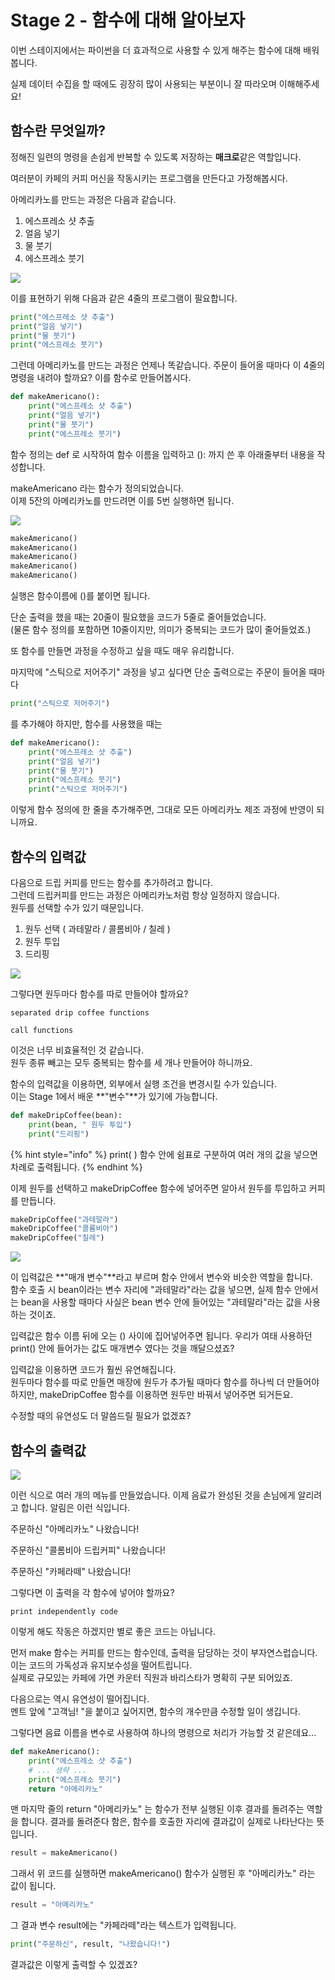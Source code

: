 # Stage 2 - 함수에 대해 알아보자

이번 스테이지에서는 파이썬을 더 효과적으로 사용할 수 있게 해주는 함수에 대해 배워봅니다.

실제 데이터 수집을 할 때에도 굉장히 많이 사용되는 부분이니 잘 따라오며 이해해주세요!

## 함수란 무엇일까?

정해진 일련의 명령을 손쉽게 반복할 수 있도록 저장하는 **매크로**같은 역할입니다.

여러분이 카페의 커피 머신을 작동시키는 프로그램을 만든다고 가정해봅시다.

아메리카노를 만드는 과정은 다음과 같습니다.

1. 에스프레소 샷 추출
2. 얼음 넣기
3. 물 붓기
4. 에스프레소 붓기

![](../.gitbook/assets/image%20%28111%29.png)

이를 표현하기 위해 다음과 같은 4줄의 프로그램이 필요합니다.

```python
print("에스프레소 샷 추출")
print("얼음 넣기")
print("물 붓기")
print("에스프레소 붓기")
```

그런데 아메리카노를 만드는 과정은 언제나 똑같습니다. 주문이 들어올 때마다 이 4줄의 명령을 내려야 할까요? 이를 함수로 만들어봅시다.

```python
def makeAmericano():
    print("에스프레소 샷 추출")
    print("얼음 넣기")
    print("물 붓기")
    print("에스프레소 붓기")
```

함수 정의는 def 로 시작하여 함수 이름을 입력하고 \(\): 까지 쓴 후 아래줄부터 내용을 작성합니다.

makeAmericano 라는 함수가 정의되었습니다.  
이제 5잔의 아메리카노를 만드려면 이를 5번 실행하면 됩니다.

![](../.gitbook/assets/image%20%2821%29.png)

```python
makeAmericano()
makeAmericano()
makeAmericano()
makeAmericano()
makeAmericano()
```

실행은 함수이름에 \(\)를 붙이면 됩니다.

단순 출력을 했을 때는 20줄이 필요했을 코드가 5줄로 줄어들었습니다.  
\(물론 함수 정의를 포함하면 10줄이지만, 의미가 중복되는 코드가 많이 줄어들었죠.\)

또 함수를 만들면 과정을 수정하고 싶을 때도 매우 유리합니다.

마지막에 "스틱으로 저어주기" 과정을 넣고 싶다면 단순 출력으로는 주문이 들어올 때마다

```python
print("스틱으로 저어주기")
```

를 추가해야 하지만, 함수를 사용했을 때는

```python
def makeAmericano():
    print("에스프레소 샷 추출")
    print("얼음 넣기")
    print("물 붓기")
    print("에스프레소 붓기")
    print("스틱으로 저어주기")
```

이렇게 함수 정의에 한 줄을 추가해주면, 그대로 모든 아메리카노 제조 과정에 반영이 되니까요.



## 함수의 입력값

다음으로 드립 커피를 만드는 함수를 추가하려고 합니다.  
그런데 드립커피를 만드는 과정은 아메리카노처럼 항상 일정하지 않습니다.  
원두를 선택할 수가 있기 때문입니다.

1. 원두 선택 \( 과테말라 / 콜롬비아 / 칠레 \)
2. 원두 투입
3. 드리핑

![](../.gitbook/assets/image%20%2815%29.png)

그렇다면 원두마다 함수를 따로 만들어야 할까요? 

```text
separated drip coffee functions

call functions
```

이것은 너무 비효율적인 것 같습니다.  
원두 종류 빼고는 모두 중복되는 함수를 세 개나 만들어야 하니까요.

함수의 입력값을 이용하면, 외부에서 실행 조건을 변경시킬 수가 있습니다.  
이는 Stage 1에서 배운 **"변수"**가 있기에 가능합니다.

```python
def makeDripCoffee(bean):
    print(bean, " 원두 투입")
    print("드리핑")
```

{% hint style="info" %}
print\( \) 함수 안에 쉼표로 구분하여 여러 개의 값을 넣으면 차례로 출력됩니다.
{% endhint %}

이제 원두를 선택하고 makeDripCoffee 함수에 넣어주면 알아서 원두를 투입하고 커피를 만듭니다.

```python
makeDripCoffee("과테말라")
makeDripCoffee("콜롬비아")
makeDripCoffee("칠레")
```

![](../.gitbook/assets/image%20%2812%29.png)

이 입력값은 **"매개 변수"**라고 부르며 함수 안에서 변수와 비슷한 역할을 합니다.  
함수 호출 시 bean이라는 변수 자리에 "과테말라"라는 값을 넣으면, 실제 함수 안에서는 bean을 사용할 때마다 사실은 bean 변수 안에 들어있는 "과테말라"라는 값을 사용하는 것이죠.

입력값은 함수 이름 뒤에 오는 \(\) 사이에 집어넣어주면 됩니다. 우리가 여태 사용하던 print\(\) 안에 들어가는 값도 매개변수 였다는 것을 깨달으셨죠?

입력값을 이용하면 코드가 훨씬 유연해집니다.  
원두마다 함수를 따로 만들면 매장에 원두가 추가될 때마다 함수를 하나씩 더 만들어야 하지만, makeDripCoffee 함수를 이용하면 원두만 바꿔서 넣어주면 되거든요.

수정할 때의 유연성도 더 말씀드릴 필요가 없겠죠?



## 함수의 출력값

![](../.gitbook/assets/image%20%2819%29.png)

이런 식으로 여러 개의 메뉴를 만들었습니다. 이제 음료가 완성된 것을 손님에게 알리려고 합니다. 알림은 이런 식입니다.

주문하신 "아메리카노" 나왔습니다!

주문하신 "콜롬비아 드립커피" 나왔습니다!

주문하신 "카페라떼" 나왔습니다!

그렇다면 이 출력을 각 함수에 넣어야 할까요?

```text
print independently code
```

이렇게 해도 작동은 하겠지만 별로 좋은 코드는 아닙니다.

먼저 make 함수는 커피를 만드는 함수인데, 출력을 담당하는 것이 부자연스럽습니다.   
이는 코드의 가독성과 유지보수성을 떨어트립니다.   
실제로 규모있는 카페에 가면 카운터 직원과 바리스타가 명확히 구분 되어있죠. 

다음으로는 역시 유연성이 떨어집니다.   
멘트 앞에 "고객님! "을 붙이고 싶어지면, 함수의 개수만큼 수정할 일이 생깁니다.

그렇다면 음료 이름을 변수로 사용하여 하나의 명령으로 처리가 가능할 것 같은데요...

```python
def makeAmericano():
    print("에스프레소 샷 추출")
    # ... 생략 ...
    print("에스프레소 붓기")
    return "아메리카노"
```

맨 마지막 줄의 return "아메리카노" 는 함수가 전부 실행된 이후 결과를 돌려주는 역할을 합니다. 결과를 돌려준다 함은, 함수를 호출한 자리에 결과값이 실제로 나타난다는 뜻입니다.

```python
result = makeAmericano()
```

그래서 위 코드를 실행하면 makeAmericano\(\) 함수가 실행된 후 "아메리카노" 라는 값이 됩니다.

```python
result = "아메리카노"
```

그 결과 변수 result에는 "카페라떼"라는 텍스트가 입력됩니다.

```python
print("주문하신", result, "나왔습니다!")
```

결과값은 이렇게 출력할 수 있겠죠?

